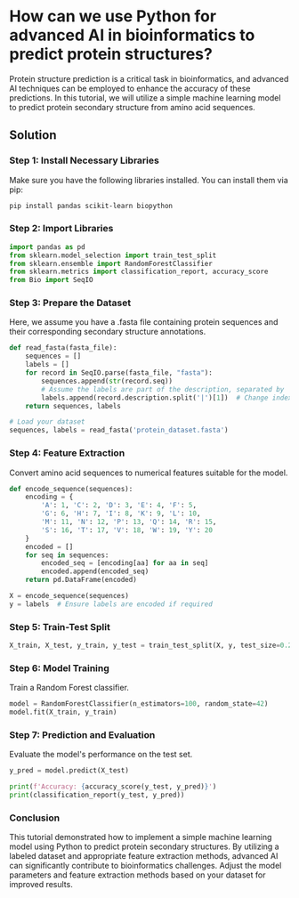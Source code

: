 # How can we use Python for advanced AI in bioinformatics to predict protein structures?

Protein structure prediction is a critical task in bioinformatics, and advanced AI techniques can be employed to enhance the accuracy of these predictions. In this tutorial, we will utilize a simple machine learning model to predict protein secondary structure from amino acid sequences.

## Solution

### Step 1: Install Necessary Libraries

Make sure you have the following libraries installed. You can install them via pip:

```bash
pip install pandas scikit-learn biopython
```

### Step 2: Import Libraries

```python
import pandas as pd
from sklearn.model_selection import train_test_split
from sklearn.ensemble import RandomForestClassifier
from sklearn.metrics import classification_report, accuracy_score
from Bio import SeqIO
```

### Step 3: Prepare the Dataset

Here, we assume you have a .fasta file containing protein sequences and their corresponding secondary structure annotations.

```python
def read_fasta(fasta_file):
    sequences = []
    labels = []
    for record in SeqIO.parse(fasta_file, "fasta"):
        sequences.append(str(record.seq))
        # Assume the labels are part of the description, separated by '|'
        labels.append(record.description.split('|')[1])  # Change index as per your data
    return sequences, labels

# Load your dataset
sequences, labels = read_fasta('protein_dataset.fasta')
```

### Step 4: Feature Extraction

Convert amino acid sequences to numerical features suitable for the model.

```python
def encode_sequence(sequences):
    encoding = {
        'A': 1, 'C': 2, 'D': 3, 'E': 4, 'F': 5,
        'G': 6, 'H': 7, 'I': 8, 'K': 9, 'L': 10,
        'M': 11, 'N': 12, 'P': 13, 'Q': 14, 'R': 15,
        'S': 16, 'T': 17, 'V': 18, 'W': 19, 'Y': 20
    }
    encoded = []
    for seq in sequences:
        encoded_seq = [encoding[aa] for aa in seq]
        encoded.append(encoded_seq)
    return pd.DataFrame(encoded)

X = encode_sequence(sequences)
y = labels  # Ensure labels are encoded if required
```

### Step 5: Train-Test Split

```python
X_train, X_test, y_train, y_test = train_test_split(X, y, test_size=0.2, random_state=42)
```

### Step 6: Model Training

Train a Random Forest classifier.

```python
model = RandomForestClassifier(n_estimators=100, random_state=42)
model.fit(X_train, y_train)
```

### Step 7: Prediction and Evaluation

Evaluate the model's performance on the test set.

```python
y_pred = model.predict(X_test)

print(f'Accuracy: {accuracy_score(y_test, y_pred)}')
print(classification_report(y_test, y_pred))
```

### Conclusion

This tutorial demonstrated how to implement a simple machine learning model using Python to predict protein secondary structures. By utilizing a labeled dataset and appropriate feature extraction methods, advanced AI can significantly contribute to bioinformatics challenges. Adjust the model parameters and feature extraction methods based on your dataset for improved results.
